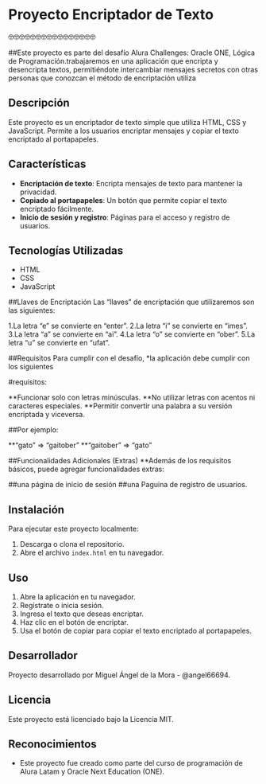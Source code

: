 

# Proyecto Encriptador de Texto
🤓🤓🤓🤓🤓🤓🤓🤓🤓🤓🤓🤓🤓🤓🤓🤓


##Este proyecto es parte del desafío Alura Challenges: Oracle ONE, Lógica de Programación.trabajaremos en una aplicación que encripta y desencripta textos, permitiéndote intercambiar mensajes secretos con otras personas que conozcan el método de encriptación utiliza

## Descripción
Este proyecto es un encriptador de texto simple que utiliza HTML, CSS y JavaScript. Permite a los usuarios encriptar mensajes y copiar el texto encriptado al portapapeles.

## Características
- **Encriptación de texto**: Encripta mensajes de texto para mantener la privacidad.
- **Copiado al portapapeles**: Un botón que permite copiar el texto encriptado fácilmente.
- **Inicio de sesión y registro**: Páginas para el acceso y registro de usuarios.

## Tecnologías Utilizadas
- HTML
- CSS
- JavaScript

##Llaves de Encriptación
Las “llaves” de encriptación que utilizaremos son las siguientes:

1.La letra “e” se convierte en “enter”.
2.La letra “i” se convierte en “imes”.
3.La letra “a” se convierte en “ai”.
4.La letra “o” se convierte en “ober”.
5.La letra “u” se convierte en “ufat”.

##Requisitos
Para cumplir con el desafío, *la aplicación debe cumplir con los siguientes 

#requisitos:

**Funcionar solo con letras minúsculas.
**No utilizar letras con acentos ni caracteres especiales.
**Permitir convertir una palabra a su versión encriptada y viceversa.

 ##Por ejemplo:

**“gato” => “gaitober”
**“gaitober” => “gato”

##Funcionalidades Adicionales (Extras)
**Además de los requisitos básicos, puede agregar funcionalidades extras:

##una página de inicio de sesión 
##una Paguina de registro de usuarios.

## Instalación
Para ejecutar este proyecto localmente:
1. Descarga o clona el repositorio.
2. Abre el archivo `index.html` en tu navegador.

## Uso
1. Abre la aplicación en tu navegador.
2. Regístrate o inicia sesión.
3. Ingresa el texto que deseas encriptar.
4. Haz clic en el botón de encriptar.
5. Usa el botón de copiar para copiar el texto encriptado al portapapeles.

## Desarrollador
Proyecto desarrollado por Miguel Ángel de la Mora - @angel66694.

## Licencia
Este proyecto está licenciado bajo la Licencia MIT.

## Reconocimientos
- Este proyecto fue creado como parte del curso de programación de Alura Latam y Oracle Next Education (ONE).
